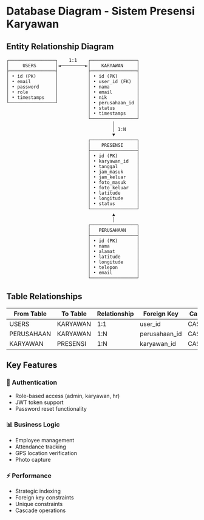 # Database Diagram - Sistem Presensi Karyawan

## Entity Relationship Diagram

```
┌─────────────────┐    1:1    ┌─────────────────┐
│     USERS       │◄─────────►│    KARYAWAN     │
├─────────────────┤           ├─────────────────┤
│ • id (PK)       │           │ • id (PK)       │
│ • email         │           │ • user_id (FK)  │
│ • password      │           │ • nama          │
│ • role          │           │ • email         │
│ • timestamps    │           │ • nik           │
└─────────────────┘           │ • perusahaan_id │
                              │ • status        │
                              │ • timestamps    │
                              └─────────────────┘
                                       │
                                       │ 1:N
                                       ▼
                              ┌─────────────────┐
                              │    PRESENSI     │
                              ├─────────────────┤
                              │ • id (PK)       │
                              │ • karyawan_id   │
                              │ • tanggal       │
                              │ • jam_masuk     │
                              │ • jam_keluar    │
                              │ • foto_masuk    │
                              │ • foto_keluar   │
                              │ • latitude      │
                              │ • longitude     │
                              │ • status        │
                              └─────────────────┘
                                       ▲
                                       │
                              ┌─────────────────┐
                              │   PERUSAHAAN    │
                              ├─────────────────┤
                              │ • id (PK)       │
                              │ • nama          │
                              │ • alamat        │
                              │ • latitude      │
                              │ • longitude     │
                              │ • telepon       │
                              │ • email         │
                              └─────────────────┘
```

## Table Relationships

| From Table | To Table | Relationship | Foreign Key   | Cascade |
| ---------- | -------- | ------------ | ------------- | ------- |
| USERS      | KARYAWAN | 1:1          | user_id       | CASCADE |
| PERUSAHAAN | KARYAWAN | 1:N          | perusahaan_id | CASCADE |
| KARYAWAN   | PRESENSI | 1:N          | karyawan_id   | CASCADE |

## Key Features

### 🔐 Authentication

-   Role-based access (admin, karyawan, hr)
-   JWT token support
-   Password reset functionality

### 📊 Business Logic

-   Employee management
-   Attendance tracking
-   GPS location verification
-   Photo capture

### ⚡ Performance

-   Strategic indexing
-   Foreign key constraints
-   Unique constraints
-   Cascade operations


